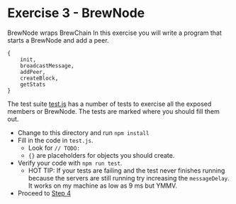Exercise 3 - BrewNode
======================

BrewNode wraps BrewChain In this exercise you will write a program that starts a BrewNode and add a peer.
```
{
    init,
    broadcastMessage,
    addPeer,
    createBlock,
    getStats
}
```

The test suite [test.js](/test.js) has a number of tests to exercise all the exposed members or BrewNode.  The tests are marked where you should fill them out.

- Change to this directory and run `npm install`
- Fill in the code in `test.js`.
  - Look for `// TODO:`
  - `{}` are placeholders for objects you should create.
- Verify your code with `npm run test`.
  - HOT TIP: If your tests are failing and the test never finishes running because the servers are still running try increasing the `messageDelay`.  It works on my machine as low as 9 ms but YMMV.
- Proceed to [Step 4](../04_brewhttp)
